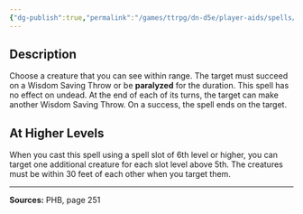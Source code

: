 ```yaml
---
{"dg-publish":true,"permalink":"/games/ttrpg/dn-d5e/player-aids/spells/level-5/hold-monster/","tags":["TTRPG/DND/5e","verbal","somatic","material","concentration"]}
---
```



## Description
Choose a creature that you can see within range.
The target must succeed on a Wisdom Saving Throw or be **paralyzed** for the duration.
This spell has no effect on undead.
At the end of each of its turns, the target can make another Wisdom Saving Throw.
On a success, the spell ends on the target.

## At Higher Levels
When you cast this spell using a spell slot of 6th level or higher, you can target one additional creature for each slot level above 5th.
The creatures must be within 30 feet of each other when you target them.

---

**Sources:** PHB, page 251
